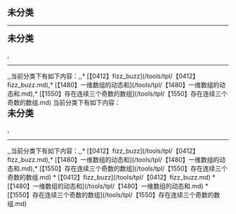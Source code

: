 <div style="font-size: 20px; margin-bottom: 15px; font-weight: bold;">未分类</div>
<hr style="height: 1px; margin: 1em 0px;" />
<div style="font-size: 20px; margin-bottom: 15px; font-weight: bold;">未分类</div>,<hr style="height: 1px; margin: 1em 0px;" />,,当前分类下有如下内容：,,* [【0412】fizz_buzz](/tools/tpl/【0412】fizz_buzz.md),* [【1480】一维数组的动态和](/tools/tpl/【1480】一维数组的动态和.md),* [【1550】存在连续三个奇数的数组](/tools/tpl/【1550】存在连续三个奇数的数组.md)
当前分类下有如下内容：
<div style="font-size: 20px; margin-bottom: 15px; font-weight: bold;">未分类</div>,<hr style="height: 1px; margin: 1em 0px;" />,,当前分类下有如下内容：,,* [【0412】fizz_buzz](/tools/tpl/【0412】fizz_buzz.md),* [【1480】一维数组的动态和](/tools/tpl/【1480】一维数组的动态和.md),* [【1550】存在连续三个奇数的数组](/tools/tpl/【1550】存在连续三个奇数的数组.md)
* [【0412】fizz_buzz](/tools/tpl/【0412】fizz_buzz.md)
* [【1480】一维数组的动态和](/tools/tpl/【1480】一维数组的动态和.md)
* [【1550】存在连续三个奇数的数组](/tools/tpl/【1550】存在连续三个奇数的数组.md)